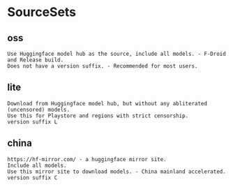 # SourceSets

## oss

    Use Huggingface model hub as the source, include all models. - F-Droid and Release build.
    Does not have a version suffix. - Recommended for most users.

## lite

    Download from Huggingface model hub, but without any abliterated (uncensored) models.
    Use this for Playstore and regions with strict censorship.
    version suffix L

## china

    https://hf-mirror.com/ - a huggingface mirror site.
    Include all models.
    Use this mirror site to download models. - China mainland accelerated.
    version suffix C